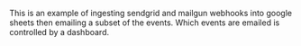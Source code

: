  This is an example of ingesting sendgrid and mailgun webhooks into google sheets then emailing a subset of the events. Which events are emailed is controlled by a dashboard.
